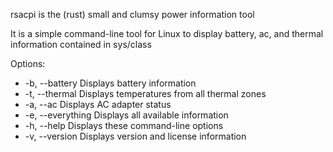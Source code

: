 rsacpi is the (rust) small and clumsy power information tool 

It is a simple command-line tool for Linux to display battery, ac, and thermal information contained in sys/class

Options:
* -b,  --battery       Displays battery information
* -t,  --thermal       Displays temperatures from all thermal zones
* -a,  --ac            Displays AC adapter status
* -e,  --everything    Displays all available information
* -h,  --help          Displays these command-line options
* -v,  --version       Displays version and license information
